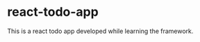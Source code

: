 # react-todo-app
This is a react todo app developed while learning the framework.
<html>
<img src="img1.png>
</html>
